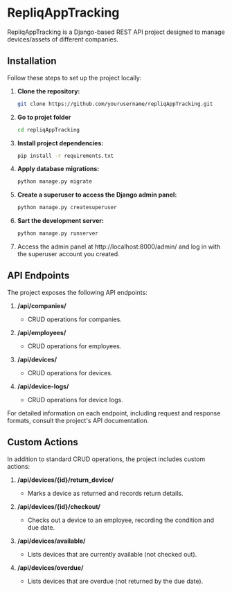 # RepliqAppTracking

RepliqAppTracking is a Django-based REST API project designed to manage devices/assets of different companies.

## Installation

Follow these steps to set up the project locally:

1. **Clone the repository:**

   ```bash
   git clone https://github.com/yourusername/repliqAppTracking.git

2. **Go to projet folder**

   ```bash
   cd repliqAppTracking


3. **Install project dependencies:**

   ```bash
   pip install -r requirements.txt

4. **Apply database migrations:**

   ```bash
   python manage.py migrate

5. **Create a superuser to access the Django admin panel:**

   ```bash
   python manage.py createsuperuser

6. **Sart the development server:**

   ```bash
   python manage.py runserver

7. Access the admin panel at http://localhost:8000/admin/ and log in with the superuser account you created.

## API Endpoints

The project exposes the following API endpoints:

1. **/api/companies/**
   - CRUD operations for companies.

2. **/api/employees/**
   - CRUD operations for employees.

3. **/api/devices/**
   - CRUD operations for devices.

4. **/api/device-logs/**
   - CRUD operations for device logs.

For detailed information on each endpoint, including request and response formats, consult the project's API documentation.

## Custom Actions

In addition to standard CRUD operations, the project includes custom actions:

1. **/api/devices/{id}/return_device/**
   - Marks a device as returned and records return details.

2. **/api/devices/{id}/checkout/**
   - Checks out a device to an employee, recording the condition and due date.

3. **/api/devices/available/**
   - Lists devices that are currently available (not checked out).

4. **/api/devices/overdue/**
   - Lists devices that are overdue (not returned by the due date).
